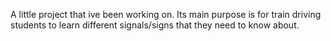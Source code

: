 A little project that ive been working on. Its main purpose is for train driving students to learn different signals/signs that they need to know about. 
